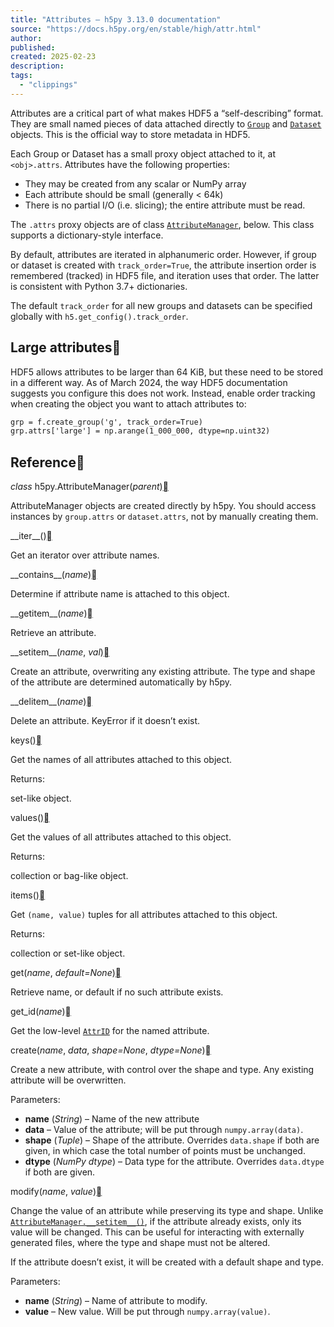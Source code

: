 ```yaml
---
title: "Attributes — h5py 3.13.0 documentation"
source: "https://docs.h5py.org/en/stable/high/attr.html"
author:
published:
created: 2025-02-23
description:
tags:
  - "clippings"
---
```

Attributes are a critical part of what makes HDF5 a “self-describing” format. They are small named pieces of data attached directly to [`Group`](https://docs.h5py.org/en/stable/high/group.html#h5py.Group "h5py.Group") and [`Dataset`](https://docs.h5py.org/en/stable/high/dataset.html#h5py.Dataset "h5py.Dataset") objects. This is the official way to store metadata in HDF5.

Each Group or Dataset has a small proxy object attached to it, at `<obj>.attrs`. Attributes have the following properties:

- They may be created from any scalar or NumPy array
- Each attribute should be small (generally < 64k)
- There is no partial I/O (i.e. slicing); the entire attribute must be read.

The `.attrs` proxy objects are of class [`AttributeManager`](https://docs.h5py.org/en/stable/high/#h5py.AttributeManager "h5py.AttributeManager"), below. This class supports a dictionary-style interface.

By default, attributes are iterated in alphanumeric order. However, if group or dataset is created with `track_order=True`, the attribute insertion order is remembered (tracked) in HDF5 file, and iteration uses that order. The latter is consistent with Python 3.7+ dictionaries.

The default `track_order` for all new groups and datasets can be specified globally with `h5.get_config().track_order`.

## Large attributes

HDF5 allows attributes to be larger than 64 KiB, but these need to be stored in a different way. As of March 2024, the way HDF5 documentation suggests you configure this does not work. Instead, enable order tracking when creating the object you want to attach attributes to:

```default
grp = f.create_group('g', track_order=True)
grp.attrs['large'] = np.arange(1_000_000, dtype=np.uint32)
```

## Reference

*class* h5py.AttributeManager(*parent*)[](https://docs.h5py.org/en/stable/high/#h5py.AttributeManager "Link to this definition")

AttributeManager objects are created directly by h5py. You should access instances by `group.attrs` or `dataset.attrs`, not by manually creating them.

\_\_iter\_\_()[](https://docs.h5py.org/en/stable/high/#h5py.AttributeManager.__iter__ "Link to this definition")

Get an iterator over attribute names.

\_\_contains\_\_(*name*)[](https://docs.h5py.org/en/stable/high/#h5py.AttributeManager.__contains__ "Link to this definition")

Determine if attribute name is attached to this object.

\_\_getitem\_\_(*name*)[](https://docs.h5py.org/en/stable/high/#h5py.AttributeManager.__getitem__ "Link to this definition")

Retrieve an attribute.

\_\_setitem\_\_(*name*, *val*)[](https://docs.h5py.org/en/stable/high/#h5py.AttributeManager.__setitem__ "Link to this definition")

Create an attribute, overwriting any existing attribute. The type and shape of the attribute are determined automatically by h5py.

\_\_delitem\_\_(*name*)[](https://docs.h5py.org/en/stable/high/#h5py.AttributeManager.__delitem__ "Link to this definition")

Delete an attribute. KeyError if it doesn’t exist.

keys()[](https://docs.h5py.org/en/stable/high/#h5py.AttributeManager.keys "Link to this definition")

Get the names of all attributes attached to this object.

Returns:

set-like object.

values()[](https://docs.h5py.org/en/stable/high/#h5py.AttributeManager.values "Link to this definition")

Get the values of all attributes attached to this object.

Returns:

collection or bag-like object.

items()[](https://docs.h5py.org/en/stable/high/#h5py.AttributeManager.items "Link to this definition")

Get `(name, value)` tuples for all attributes attached to this object.

Returns:

collection or set-like object.

get(*name*, *default\=None*)[](https://docs.h5py.org/en/stable/high/#h5py.AttributeManager.get "Link to this definition")

Retrieve name, or default if no such attribute exists.

get\_id(*name*)[](https://docs.h5py.org/en/stable/high/#h5py.AttributeManager.get_id "Link to this definition")

Get the low-level [`AttrID`](https://api.h5py.org/h5a.html#h5py.h5a.AttrID "(in Low-level API for h5py v3.13)") for the named attribute.

create(*name*, *data*, *shape\=None*, *dtype\=None*)[](https://docs.h5py.org/en/stable/high/#h5py.AttributeManager.create "Link to this definition")

Create a new attribute, with control over the shape and type. Any existing attribute will be overwritten.

Parameters:

- **name** (*String*) – Name of the new attribute
- **data** – Value of the attribute; will be put through `numpy.array(data)`.
- **shape** (*Tuple*) – Shape of the attribute. Overrides `data.shape` if both are given, in which case the total number of points must be unchanged.
- **dtype** (*NumPy dtype*) – Data type for the attribute. Overrides `data.dtype` if both are given.

modify(*name*, *value*)[](https://docs.h5py.org/en/stable/high/#h5py.AttributeManager.modify "Link to this definition")

Change the value of an attribute while preserving its type and shape. Unlike [`AttributeManager.__setitem__()`](https://docs.h5py.org/en/stable/high/#h5py.AttributeManager.__setitem__ "h5py.AttributeManager.__setitem__"), if the attribute already exists, only its value will be changed. This can be useful for interacting with externally generated files, where the type and shape must not be altered.

If the attribute doesn’t exist, it will be created with a default shape and type.

Parameters:

- **name** (*String*) – Name of attribute to modify.
- **value** – New value. Will be put through `numpy.array(value)`.